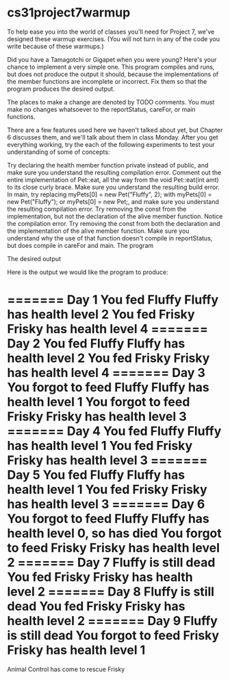 # cs31project7warmup
To help ease you into the world of classes you'll need for Project 7, we've designed these warmup exercises. (You will not turn in any of the code you write because of these warmups.)

Did you have a Tamagotchi or Gigapet when you were young? Here's your chance to implement a very simple one. This program compiles and runs, but does not produce the output it should, because the implementations of the member functions are incomplete or incorrect. Fix them so that the program produces the desired output.

The places to make a change are denoted by TODO comments. You must make no changes whatsoever to the reportStatus, careFor, or main functions.

There are a few features used here we haven't talked about yet, but Chapter 6 discusses them, and we'll talk about them in class Monday.
After you get everything working, try the each of the following experiments to test your understanding of some of concepts:

Try declaring the health member function private instead of public, and make sure you understand the resulting compilation error.
Comment out the entire implementation of Pet::eat, all the way from the void Pet::eat(int amt) to its close curly brace. Make sure you understand the resulting build error.
In main, try replacing myPets[0] = new Pet("Fluffy", 2); with myPets[0] = new Pet("Fluffy"); or myPets[0] = new Pet;, and make sure you understand the resulting compilation error.
Try removing the const from the implementation, but not the declaration of the alive member function. Notice the compilation error.
Try removing the const from both the declaration and the implementation of the alive member function. Make sure you understand why the use of that function doesn't compile in reportStatus, but does compile in careFor and main.
The program

The desired output

Here is the output we would like the program to produce:

======= Day 1
You fed Fluffy
Fluffy has health level 2
You fed Frisky
Frisky has health level 4
======= Day 2
You fed Fluffy
Fluffy has health level 2
You fed Frisky
Frisky has health level 4
======= Day 3
You forgot to feed Fluffy
Fluffy has health level 1
You forgot to feed Frisky
Frisky has health level 3
======= Day 4
You fed Fluffy
Fluffy has health level 1
You fed Frisky
Frisky has health level 3
======= Day 5
You fed Fluffy
Fluffy has health level 1
You fed Frisky
Frisky has health level 3
======= Day 6
You forgot to feed Fluffy
Fluffy has health level 0, so has died
You forgot to feed Frisky
Frisky has health level 2
======= Day 7
Fluffy is still dead
You fed Frisky
Frisky has health level 2
======= Day 8
Fluffy is still dead
You fed Frisky
Frisky has health level 2
======= Day 9
Fluffy is still dead
You forgot to feed Frisky
Frisky has health level 1
=======
Animal Control has come to rescue Frisky
